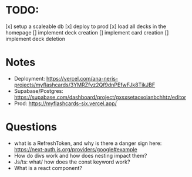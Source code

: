 # TODO:
[x] setup a scaleable db
[x] deploy to prod
[x] load all decks in the homepage
[] implement deck creation
[] implement card creation
[] implement deck deletion


# Notes
- Deployment: https://vercel.com/ana-neris-projects/myflashcards/3YMRZfvz2Qf9dnPEfwFJk8TikJBF   
- Supabase/Postgres: https://supabase.com/dashboard/project/gxsxsetaoxoianbchhtz/editor
- Prod: https://myflashcards-six.vercel.app/

# Questions
- what is a RefreshToken, and why is there a danger sign here: https://next-auth.js.org/providers/google#example
- How do divs work and how does nesting impact them?
- Js/ts: what/ how does the const keyword work?
- What is a react component?
